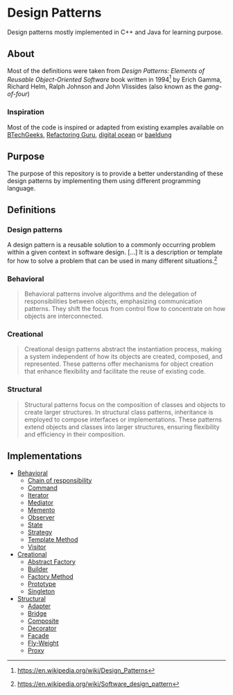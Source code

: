 # Design Patterns

Design patterns mostly implemented in C++ and Java for learning purpose.

## About

Most of the definitions were taken from *Design Patterns: Elements of Reusable Object-Oriented Software* book written in 1994[^ 1] by Erich Gamma, Richard Helm, Ralph Johnson and John Vlissides (also known as the *gang-of-four*) 

### Inspiration

Most of the code is inspired or adapted from existing examples available on [BTechGeeks](https://btechgeeks.com/), [Refactoring Guru](https://refactoring.guru),  [digital ocean](https://www.digitalocean.com) or [baeldung](https://www.baeldung.com/)

## Purpose

The purpose of this repository is to provide a better understanding of these design patterns by implementing them using different programming language.

## Definitions

### Design patterns

A design pattern is a reusable solution to a commonly occurring problem within a given context in software design. [...] It is a description or template for how to solve a problem that can be used in many different situations.[^2]

### Behavioral

> Behavioral patterns involve algorithms and the delegation of  responsibilities between objects, emphasizing communication patterns.  They shift the focus from control flow to concentrate on how objects are interconnected.

### Creational

> Creational design patterns abstract the instantiation process, making a system independent of how its objects are created, composed, and represented. These patterns offer mechanisms for object creation that enhance flexibility and facilitate the reuse of existing code.


### Structural

> Structural patterns focus on the composition of classes and objects to  create larger structures. In structural class patterns, inheritance is  employed to compose interfaces or implementations. These patterns extend objects and classes into larger structures, ensuring flexibility and  efficiency in their composition.

## Implementations

- [Behavioral](Behavioral)
  - [Chain of responsibility](Behavioral/Chain-of-Responsibility)
  - [Command](Behavioral/Command)
  - [Iterator](Behavioral/Iterator)
  - [Mediator](Behavioral/Mediator)
  - [Memento](Behavioral/Memento)
  - [Observer](Behavioral/Observer)
  - [State](Behavioral/State)
  - [Strategy](Behavioral/Strategy)
  - [Template Method](Behavioral/Template-Method)
  - [Visitor](Behavioral/Visitor)
- [Creational](Creational)
  - [Abstract Factory](Creational/Abstract-Factory)
  - [Builder](Creational/Builder)
  - [Factory Method](Creational/Factory-Method)
  - [Prototype](Creational/Prototype)
  - [Singleton](Creational/Singleton)
- [Structural](Structural)
  - [Adapter](Structural/Adapter)
  - [Bridge](Structural/Bridge)
  - [Composite](Structural/Composite)
  - [Decorator](Structural/Decorator)
  - [Facade](Structural/Facade)
  - [Fly-Weight](Structural/Fly-Weight)
  - [Proxy](Structural/Proxy)

[^1]: https://en.wikipedia.org/wiki/Design_Patterns
[^2]: https://en.wikipedia.org/wiki/Software_design_pattern

